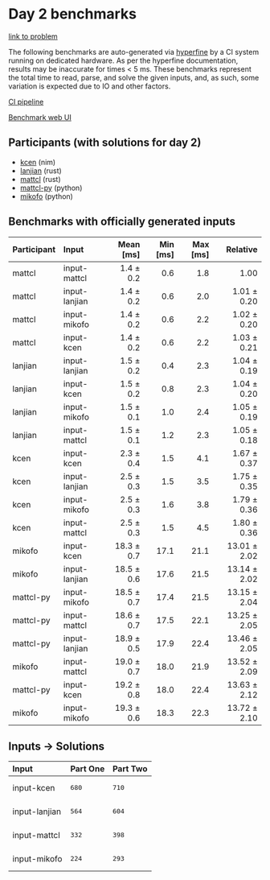 # Day 2 benchmarks

[link to problem](https://adventofcode.com/2024/day/2)

The following benchmarks are auto-generated via
[hyperfine](https://github.com/sharkdp/hyperfine) by a CI system running on
dedicated hardware. As per the hyperfine documentation, results may be
inaccurate for times < 5 ms. These benchmarks represent the total time to read,
parse, and solve the given inputs, and, as such, some variation is expected due
to IO and other factors.

[CI pipeline](http://ci.papercode.net:8080/teams/main/pipelines/aoc2024)

[Benchmark web UI](https://aoc.ancalagon.black)


## Participants (with solutions for day 2)

- [kcen](https://github.com/kcen/aoc2024) (nim)
- [lanjian](https://github.com/lanjian/aoc-2024) (rust)
- [mattcl](https://github.com/mattcl/aoc2024) (rust)
- [mattcl-py](https://github.com/mattcl/aoc2024-py) (python)
- [mikofo](https://github.com/mikofo/aoc2024) (python)


## Benchmarks with officially generated inputs

| Participant | Input | Mean [ms] | Min [ms] | Max [ms] | Relative |
|:---|:---|---:|---:|---:|---:|
| mattcl | input-mattcl | 1.4 ± 0.2 | 0.6 | 1.8 | 1.00 |
| mattcl | input-lanjian | 1.4 ± 0.2 | 0.6 | 2.0 | 1.01 ± 0.20 |
| mattcl | input-mikofo | 1.4 ± 0.2 | 0.6 | 2.2 | 1.02 ± 0.20 |
| mattcl | input-kcen | 1.4 ± 0.2 | 0.6 | 2.2 | 1.03 ± 0.21 |
| lanjian | input-lanjian | 1.5 ± 0.2 | 0.4 | 2.3 | 1.04 ± 0.19 |
| lanjian | input-kcen | 1.5 ± 0.2 | 0.8 | 2.3 | 1.04 ± 0.20 |
| lanjian | input-mikofo | 1.5 ± 0.1 | 1.0 | 2.4 | 1.05 ± 0.19 |
| lanjian | input-mattcl | 1.5 ± 0.1 | 1.2 | 2.3 | 1.05 ± 0.18 |
| kcen | input-kcen | 2.3 ± 0.4 | 1.5 | 4.1 | 1.67 ± 0.37 |
| kcen | input-lanjian | 2.5 ± 0.3 | 1.5 | 3.5 | 1.75 ± 0.35 |
| kcen | input-mikofo | 2.5 ± 0.3 | 1.6 | 3.8 | 1.79 ± 0.36 |
| kcen | input-mattcl | 2.5 ± 0.3 | 1.5 | 4.5 | 1.80 ± 0.36 |
| mikofo | input-kcen | 18.3 ± 0.7 | 17.1 | 21.1 | 13.01 ± 2.02 |
| mikofo | input-lanjian | 18.5 ± 0.6 | 17.6 | 21.5 | 13.14 ± 2.02 |
| mattcl-py | input-mikofo | 18.5 ± 0.7 | 17.4 | 21.5 | 13.15 ± 2.04 |
| mattcl-py | input-mattcl | 18.6 ± 0.7 | 17.5 | 22.1 | 13.25 ± 2.05 |
| mattcl-py | input-lanjian | 18.9 ± 0.5 | 17.9 | 22.4 | 13.46 ± 2.05 |
| mikofo | input-mattcl | 19.0 ± 0.7 | 18.0 | 21.9 | 13.52 ± 2.09 |
| mattcl-py | input-kcen | 19.2 ± 0.8 | 18.0 | 22.4 | 13.63 ± 2.12 |
| mikofo | input-mikofo | 19.3 ± 0.6 | 18.3 | 22.3 | 13.72 ± 2.10 |


## Inputs -> Solutions

| Input | Part One | Part Two |
|:---|:---|:---|
|input-kcen|<pre>680</pre>|<pre>710</pre>|
|input-lanjian|<pre>564</pre>|<pre>604</pre>|
|input-mattcl|<pre>332</pre>|<pre>398</pre>|
|input-mikofo|<pre>224</pre>|<pre>293</pre>|